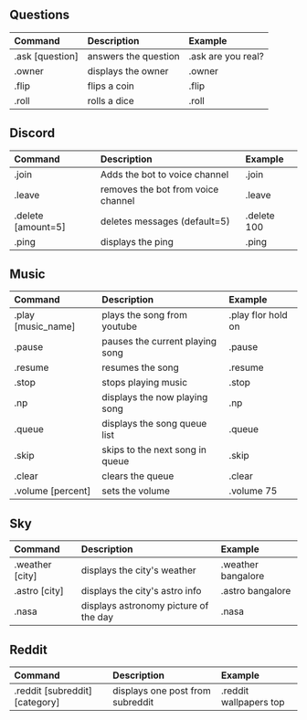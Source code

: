 ## Questions

| Command               | Description                 | Example              |
| :---                  |    :----                    |          :---        |
| .ask [question]       | answers the question        | .ask are you real?   |
| .owner                | displays the owner          | .owner               |
| .flip                 | flips a coin                | .flip                |
| .roll                 | rolls a dice                | .roll                |


## Discord

| Command               | Description                          | Example              |
| :---                  |    :----                             |          :---        |
| .join                 | Adds the bot to voice channel        | .join                |
| .leave                | removes the bot from voice channel   | .leave               |
| .delete [amount=5]    | deletes messages (default=5)         | .delete 100          |
| .ping                 | displays the ping                    | .ping                |

## Music

| Command               | Description                       | Example              |
| :---                  |    :----                          |          :---        |
| .play  [music_name]   | plays the song from youtube       | .play flor hold on   |
| .pause                | pauses the current playing song   | .pause               |
| .resume               | resumes the song                  | .resume              |
| .stop                 | stops playing music               | .stop                |
| .np                   | displays the now playing song     | .np                  |
| .queue                | displays the song queue list      | .queue               |
| .skip                 | skips to the next song in queue   | .skip                |
| .clear                | clears the queue                  | .clear               |
| .volume [percent]     | sets the volume                   | .volume 75           |

## Sky

| Command               | Description                           | Example              |
| :---                  |    :----                              |          :---        |
| .weather [city]       | displays the city's weather           | .weather bangalore   |
| .astro [city]         | displays the city's astro info        | .astro bangalore     |
| .nasa                 | displays astronomy picture of the day | .nasa                |

## Reddit

| Command                        | Description                      | Example                |
| :---                           |    :----                         |          :---          |
| .reddit [subreddit] [category] | displays one post from subreddit | .reddit wallpapers top |